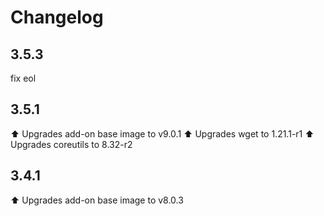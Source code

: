 # Changelog

## 3.5.3
fix eol


## 3.5.1
⬆️ Upgrades add-on base image to v9.0.1
⬆️ Upgrades wget to 1.21.1-r1
⬆️ Upgrades coreutils to 8.32-r2


## 3.4.1
⬆️ Upgrades add-on base image to v8.0.3

